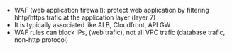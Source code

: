 - WAF (web application firewall): protect web application by filtering hhtp/https trafic at the application layer (layer 7)
- It is typically associated like ALB, Cloudfront, API GW
- WAF rules can block IPs, (web trafic), not all VPC trafic (database trafic, non-http protocol)